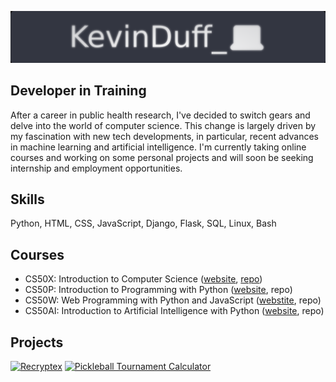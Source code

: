 ![](banner.png)

## Developer in Training

After a career in public health research, I've decided to switch gears and delve into the world of computer science. This change is largely driven by my fascination with new tech developments, in particular, recent advances in machine learning and artificial intelligence. I'm currently taking online courses and working on some personal projects and will soon be seeking internship and employment opportunities.

## Skills
Python, HTML, CSS, JavaScript, Django, Flask, SQL, Linux, Bash

## Courses
- CS50X: Introduction to Computer Science ([website](https://cs50.harvard.edu/x/2022/), [repo](https://github.com/kvnduff/CS50X/))
- CS50P: Introduction to Programming with Python ([website](https://cs50.harvard.edu/python/2022/), repo)
- CS50W: Web Programming with Python and JavaScript ([webstite](https://cs50.harvard.edu/web/2020/), repo)
- CS50AI: Introduction to Artificial Intelligence with Python ([website](https://cs50.harvard.edu/ai/2020/), repo)

## Projects
<div>
  <a href="http://www.youtube.com/watch?feature=player_embedded&v=M8JmcAFzFuo" target="_blank"><img src="http://img.youtube.com/vi/M8JmcAFzFuo/0.jpg" 
  alt="Recryptex" width="240" height="180" target="_blank"/></a>
  <a href="http://www.youtube.com/watch?feature=player_embedded&v=WHggJosI90s" target="_blank"><img src="http://img.youtube.com/vi/WHggJosI90s/0.jpg" 
  alt="Pickleball Tournament Calculator" width="240" height="180" target="_blank"/></a>
</div>
